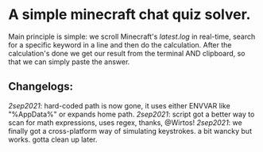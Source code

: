 # A simple minecraft chat quiz solver. 

Main principle is simple: we scroll Minecraft's _latest.log_ in real-time, search for a specific keyword in a line and then do the calculation. After the calculation's done we get our result from the terminal AND clipboard, so that we can simply paste the answer. 


## Changelogs: 

_2sep2021_: hard-coded path is now gone, it uses either ENVVAR like "%AppData%" or expands home path. 
_2sep2021_: script got a better way to scan for math expressions, uses regex, thanks, @Wirtos! 
_2sep2021_: we finally got a cross-platform way of simulating keystrokes. a bit wancky but works. gotta clean up later. 